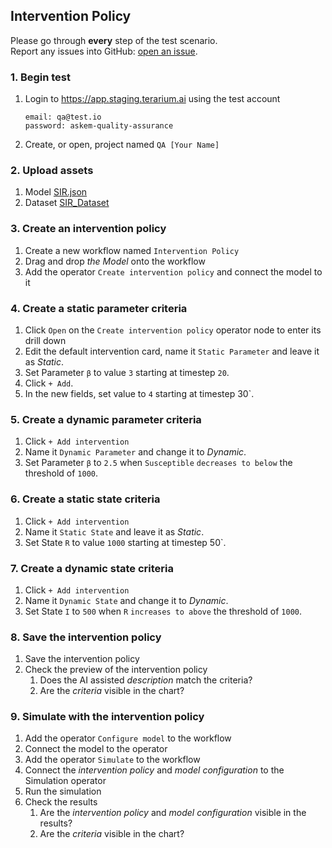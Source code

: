 ## Intervention Policy
Please go through __every__ step of the test scenario.\
Report any issues into GitHub: [open an issue](https://github.com/DARPA-ASKEM/terarium/issues/new?assignees=&labels=bug%2C+Q%26A&template=qa-issue.md&title=%5BBUG%5D%3A+).

### 1. Begin test
1. Login to https://app.staging.terarium.ai using the test account
    ```
    email: qa@test.io
    password: askem-quality-assurance
    ```
2. Create, or open, project named `QA [Your Name]`

### 2. Upload assets
1. Model [SIR.json](https://drive.google.com/file/d/1eXlvpBfMmhrfC0xUXfuz0s_19gi-Rird/view?usp=drive_link)
2. Dataset [SIR_Dataset](https://drive.google.com/file/d/1wdCLKKznHaoCg1gWI7q7OO8W4F7zOjpc/view?usp=drive_link)

### 3. Create an intervention policy
1. Create a new workflow named `Intervention Policy`
2. Drag and drop _the Model_ onto the workflow
3. Add the operator `Create intervention policy` and connect the model to it

### 4. Create a static parameter criteria
1. Click `Open` on the `Create intervention policy` operator node to enter its drill down
2. Edit the default intervention card, name it `Static Parameter` and leave it as _Static_.
3. Set Parameter `β` to value `3` starting at timestep `20`.
4. Click `+ Add`.
5. In the new fields, set value to `4` starting at timestep 30`.

### 5. Create a dynamic parameter criteria
1. Click `+ Add intervention`
2. Name it `Dynamic Parameter` and change it to _Dynamic_.
3. Set Parameter `β` to `2.5` when `Susceptible` `decreases to below` the threshold of `1000`.

### 6. Create a static state criteria
1. Click `+ Add intervention`
2. Name it `Static State` and leave it as _Static_.
3. Set State `R` to value `1000` starting at timestep 50`.

### 7. Create a dynamic state criteria
1. Click `+ Add intervention`
2. Name it `Dynamic State` and change it to _Dynamic_.
3. Set State `I` to `500` when `R` `increases to above` the threshold of `1000`.

### 8. Save the intervention policy
1. Save the intervention policy
2. Check the preview of the intervention policy
   1. Does the AI assisted _description_ match the criteria?
   2. Are the _criteria_ visible in the chart?

### 9. Simulate with the intervention policy
1. Add the operator `Configure model` to the workflow
2. Connect the model to the operator
3. Add the operator `Simulate` to the workflow
4. Connect the _intervention policy_ and _model configuration_ to the Simulation operator
5. Run the simulation
6. Check the results
   1. Are the _intervention policy_ and _model configuration_ visible in the results?
   2. Are the _criteria_ visible in the chart?
